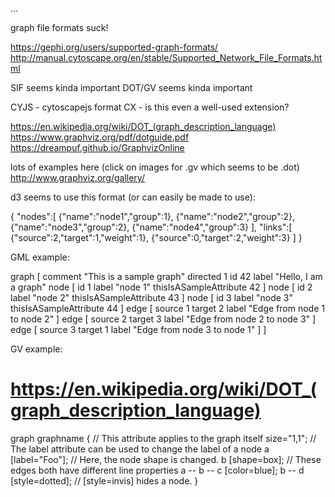 ...

graph file formats suck!

https://gephi.org/users/supported-graph-formats/
http://manual.cytoscape.org/en/stable/Supported_Network_File_Formats.html


SIF seems kinda important
DOT/GV seems kinda important

CYJS - cytoscapejs format
CX - is this even a well-used extension?


https://en.wikipedia.org/wiki/DOT_(graph_description_language)
https://www.graphviz.org/pdf/dotguide.pdf
https://dreampuf.github.io/GraphvizOnline

lots of examples here (click on images for .gv which seems to be .dot)
http://www.graphviz.org/gallery/



d3 seems to use this format (or can easily be made to use):

{
	"nodes":[
		{"name":"node1","group":1},
		{"name":"node2","group":2},
		{"name":"node3","group":2},
		{"name":"node4","group":3}
	],
	"links":[
		{"source":2,"target":1,"weight":1},
		{"source":0,"target":2,"weight":3}
	]
}


GML example:

graph [
	comment "This is a sample graph"
	directed 1
	id 42
	label "Hello, I am a graph"
	node [
		id 1
		label "node 1"
		thisIsASampleAttribute 42
	]
	node [
		id 2
		label "node 2"
		thisIsASampleAttribute 43
	]
	node [
		id 3
		label "node 3"
		thisIsASampleAttribute 44
	]
	edge [
		source 1
		target 2
		label "Edge from node 1 to node 2"
	]
	edge [
		source 2
		target 3
		label "Edge from node 2 to node 3"
	]
	edge [
		source 3
		target 1
		label "Edge from node 3 to node 1"
	]
]

GV example:
# https://en.wikipedia.org/wiki/DOT_(graph_description_language)

graph graphname {
    // This attribute applies to the graph itself
    size="1,1";
    // The label attribute can be used to change the label of a node
    a [label="Foo"];
    // Here, the node shape is changed.
    b [shape=box];
    // These edges both have different line properties
    a -- b -- c [color=blue];
    b -- d [style=dotted];
    // [style=invis] hides a node.
  }